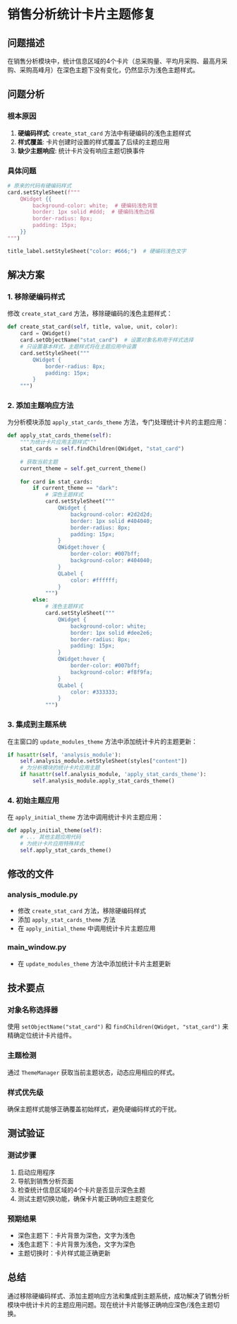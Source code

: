 # 销售分析统计卡片主题修复

## 问题描述

在销售分析模块中，统计信息区域的4个卡片（总采购量、平均月采购、最高月采购、采购高峰月）在深色主题下没有变化，仍然显示为浅色主题样式。

## 问题分析

### 根本原因
1. **硬编码样式**: `create_stat_card` 方法中有硬编码的浅色主题样式
2. **样式覆盖**: 卡片创建时设置的样式覆盖了后续的主题应用
3. **缺少主题响应**: 统计卡片没有响应主题切换事件

### 具体问题
```python
# 原来的代码有硬编码样式
card.setStyleSheet(f"""
    QWidget {{
        background-color: white;  # 硬编码浅色背景
        border: 1px solid #ddd;  # 硬编码浅色边框
        border-radius: 8px;
        padding: 15px;
    }}
""")

title_label.setStyleSheet("color: #666;")  # 硬编码浅色文字
```

## 解决方案

### 1. 移除硬编码样式
修改 `create_stat_card` 方法，移除硬编码的浅色主题样式：

```python
def create_stat_card(self, title, value, unit, color):
    card = QWidget()
    card.setObjectName("stat_card")  # 设置对象名称用于样式选择
    # 只设置基本样式，主题样式将在主题应用中设置
    card.setStyleSheet("""
        QWidget {
            border-radius: 8px;
            padding: 15px;
        }
    """)
```

### 2. 添加主题响应方法
为分析模块添加 `apply_stat_cards_theme` 方法，专门处理统计卡片的主题应用：

```python
def apply_stat_cards_theme(self):
    """为统计卡片应用主题样式"""
    stat_cards = self.findChildren(QWidget, "stat_card")
    
    # 获取当前主题
    current_theme = self.get_current_theme()
    
    for card in stat_cards:
        if current_theme == "dark":
            # 深色主题样式
            card.setStyleSheet("""
                QWidget {
                    background-color: #2d2d2d;
                    border: 1px solid #404040;
                    border-radius: 8px;
                    padding: 15px;
                }
                QWidget:hover {
                    border-color: #007bff;
                    background-color: #404040;
                }
                QLabel {
                    color: #ffffff;
                }
            """)
        else:
            # 浅色主题样式
            card.setStyleSheet("""
                QWidget {
                    background-color: white;
                    border: 1px solid #dee2e6;
                    border-radius: 8px;
                    padding: 15px;
                }
                QWidget:hover {
                    border-color: #007bff;
                    background-color: #f8f9fa;
                }
                QLabel {
                    color: #333333;
                }
            """)
```

### 3. 集成到主题系统
在主窗口的 `update_modules_theme` 方法中添加统计卡片的主题更新：

```python
if hasattr(self, 'analysis_module'):
    self.analysis_module.setStyleSheet(styles["content"])
    # 为分析模块的统计卡片应用主题
    if hasattr(self.analysis_module, 'apply_stat_cards_theme'):
        self.analysis_module.apply_stat_cards_theme()
```

### 4. 初始主题应用
在 `apply_initial_theme` 方法中调用统计卡片主题应用：

```python
def apply_initial_theme(self):
    # ... 其他主题应用代码
    # 为统计卡片应用特殊样式
    self.apply_stat_cards_theme()
```

## 修改的文件

### analysis_module.py
- 修改 `create_stat_card` 方法，移除硬编码样式
- 添加 `apply_stat_cards_theme` 方法
- 在 `apply_initial_theme` 中调用统计卡片主题应用

### main_window.py
- 在 `update_modules_theme` 方法中添加统计卡片主题更新

## 技术要点

### 对象名称选择器
使用 `setObjectName("stat_card")` 和 `findChildren(QWidget, "stat_card")` 来精确定位统计卡片组件。

### 主题检测
通过 `ThemeManager` 获取当前主题状态，动态应用相应的样式。

### 样式优先级
确保主题样式能够正确覆盖初始样式，避免硬编码样式的干扰。

## 测试验证

### 测试步骤
1. 启动应用程序
2. 导航到销售分析页面
3. 检查统计信息区域的4个卡片是否显示深色主题
4. 测试主题切换功能，确保卡片能正确响应主题变化

### 预期结果
- 深色主题下：卡片背景为深色，文字为浅色
- 浅色主题下：卡片背景为浅色，文字为深色
- 主题切换时：卡片样式能正确更新

## 总结

通过移除硬编码样式、添加主题响应方法和集成到主题系统，成功解决了销售分析模块中统计卡片的主题应用问题。现在统计卡片能够正确响应深色/浅色主题切换。


